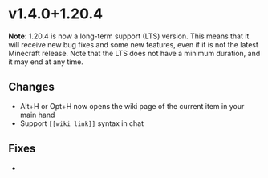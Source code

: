 # v1.4.0+1.20.4

**Note**: 1.20.4 is now a long-term support (LTS) version. This means that it will receive new bug fixes
and some new features, even if it is not the latest Minecraft release. Note that the LTS does not have a minimum
duration, and it may end at any time.

## Changes

- Alt+H or Opt+H now opens the wiki page of the current item in your main hand
- Support `[[wiki link]]` syntax in chat

## Fixes

- 

